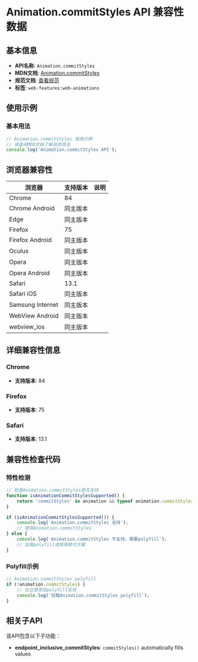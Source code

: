 # Animation.commitStyles API 兼容性数据

## 基本信息

- **API名称**: `Animation.commitStyles`
- **MDN文档**: [Animation.commitStyles](https://developer.mozilla.org/docs/Web/API/Animation/commitStyles)
- **规范文档**: [查看规范](https://drafts.csswg.org/web-animations-1/#dom-animation-commitstyles)
- **标签**: `web-features:web-animations`

## 使用示例

### 基本用法

```javascript
// Animation.commitStyles 使用示例
// 请查阅MDN文档了解具体用法
console.log('Animation.commitStyles API');
```

## 浏览器兼容性

| 浏览器 | 支持版本 | 说明 |
|--------|----------|------|
| Chrome | 84 |  |
| Chrome Android | 同主版本 |  |
| Edge | 同主版本 |  |
| Firefox | 75 |  |
| Firefox Android | 同主版本 |  |
| Oculus | 同主版本 |  |
| Opera | 同主版本 |  |
| Opera Android | 同主版本 |  |
| Safari | 13.1 |  |
| Safari iOS | 同主版本 |  |
| Samsung Internet | 同主版本 |  |
| WebView Android | 同主版本 |  |
| webview_ios | 同主版本 |  |

## 详细兼容性信息

### Chrome

- **支持版本**: 84

### Firefox

- **支持版本**: 75

### Safari

- **支持版本**: 13.1

## 兼容性检查代码

### 特性检测

```javascript
// 检查Animation.commitStyles是否支持
function isAnimationCommitStylesSupported() {
    return 'commitStyles' in animation && typeof animation.commitStyles === 'function';
}

if (isAnimationCommitStylesSupported()) {
    console.log('Animation.commitStyles 支持');
    // 使用Animation.commitStyles
} else {
    console.log('Animation.commitStyles 不支持，需要polyfill');
    // 加载polyfill或使用替代方案
}
```

### Polyfill示例

```javascript
// Animation.commitStyles polyfill
if (!animation.commitStyles) {
    // 在这里添加polyfill实现
    console.log('加载Animation.commitStyles polyfill');
}
```

## 相关子API

该API包含以下子功能：

- **endpoint_inclusive_commitStyles**: `commitStyles()` automatically fills values

